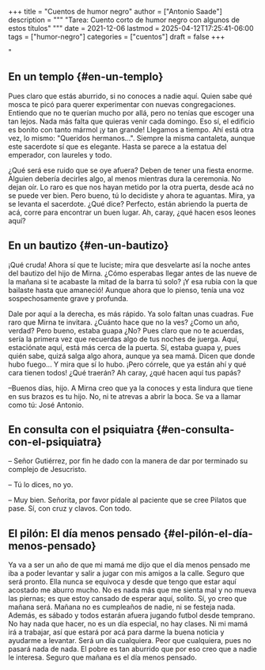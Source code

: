 +++
title = "Cuentos de humor negro"
author = ["Antonio Saade"]
description = """
  "Tarea: Cuento corto de humor negro con algunos de estos títulos"
  """
date = 2021-12-06
lastmod = 2025-04-12T17:25:41-06:00
tags = ["humor-negro"]
categories = ["cuentos"]
draft = false
+++

"


## En un templo {#en-un-templo}

Pues claro que estás aburrido, si no conoces a nadie aquí. Quien sabe qué mosca te picó para querer experimentar con nuevas congregaciones. Entiendo que no te querían mucho por allá, pero no tenías que escoger una tan lejos. Nada más falta que quieras venir cada domingo. Eso sí, el edificio es bonito con tanto mármol ¡y tan grande! Llegamos a tiempo. Ahí está otra vez, lo mismo: "Queridos hermanos...". Siempre la misma cantaleta, aunque este sacerdote sí que es elegante. Hasta se parece a la estatua del emperador, con laureles y todo.

¿Qué será ese ruido que se oye afuera? Deben de tener una fiesta enorme. Alguien debería decirles algo, al menos mientras dura la ceremonia. No dejan oír. Lo raro es que nos hayan metido por la otra puerta, desde acá no se puede ver bien. Pero bueno, tú lo decidiste y ahora te aguantas. Mira, ya se levanta el sacerdote. ¿Qué dice? Perfecto, están abriendo la puerta de acá, corre para encontrar un buen lugar. Ah, caray, ¿qué hacen esos leones aquí?


## En un bautizo {#en-un-bautizo}

¡Qué cruda! Ahora sí que te luciste; mira que desvelarte así la noche antes del bautizo del hijo de Mirna. ¿Cómo esperabas llegar antes de las nueve de la mañana si te acabaste la mitad de la barra tú solo? ¡Y esa rubia con la que bailaste hasta que amaneció! Aunque ahora que lo pienso, tenía una voz sospechosamente grave y profunda.

Dale por aquí a la derecha, es más rápido. Ya solo faltan unas cuadras. Fue raro que Mirna te invitara. ¿Cuánto hace que no la ves? ¿Como un año, verdad? Pero bueno, estaba guapa ¿No? Pues claro que no te acuerdas, sería la primera vez que recuerdas algo de tus noches de juerga. Aquí, estaciónate aquí, está más cerca de la puerta. Sí, estaba guapa y, pues quién sabe, quizá salga algo ahora, aunque ya sea mamá. Dicen que donde hubo fuego... Y mira que sí lo hubo. ¡Pero córrele, que ya están ahí y qué cara tienen todos! ¿Qué traerán? Ah caray, ¿qué hacen aquí tus papás?

–Buenos días, hijo. A Mirna creo que ya la conoces y esta lindura que tiene en sus brazos es tu hijo. No, ni te atrevas a abrir la boca. Se va a llamar como tú: José Antonio.


## En consulta con el psiquiatra {#en-consulta-con-el-psiquiatra}

– Señor Gutiérrez, por fin he dado con la manera de dar por terminado su complejo de Jesucristo.

– Tú lo dices, no yo.

– Muy bien. Señorita, por favor pídale al paciente que se cree Pilatos que pase. Sí, con  cruz y clavos. Con todo.


## El pilón: El día menos pensado {#el-pilón-el-día-menos-pensado}

Ya va a ser un año de que mi mamá me dijo que el día menos pensado me iba a poder levantar y salir a jugar con mis amigos a la calle. Seguro que será pronto. Ella nunca se equivoca y desde que tengo que estar aquí acostado me aburro mucho. No es nada más que me sienta mal y no mueva las piernas; es que estoy cansado de esperar aquí, solito. Sí, yo creo que mañana será. Mañana no es cumpleaños de nadie, ni se festeja nada. Además, es sábado y todos estarán afuera jugando futbol desde temprano. No hay nada que hacer, no es un día especial, no hay clases. Ni mi mamá irá a trabajar, así que estará por acá para darme la buena noticia y ayudarme a levantar. Será un día cualquiera. Peor que cualquiera, pues no pasará nada de nada. El pobre es tan aburrido que por eso creo que a nadie le interesa. Seguro que mañana es el día menos pensado.
